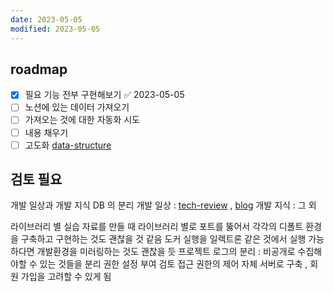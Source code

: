 ```yaml
---
date: 2023-05-05
modified: 2023-05-05
---
```


## roadmap

- [x] 필요 기능 전부 구현해보기 ✅ 2023-05-05
- [ ] 노션에 있는 데이터 가져오기
- [ ] 가져오는 것에 대한 자동화 시도
- [ ] 내용 채우기
- [ ] 고도화 [data-structure](../project/data-structure/data-structure)

## 검토 필요

개발 일상과 개발 지식 DB 의 분리
개발 일상 : [tech-review](../topic/tech-review/tech-review) , [blog](blog)
개발 지식 : 그 외

라이브러리 별 실습 자료를 만들 때 라이브러리 별로 포트를 뚫어서 각각의 디폴트 환경을 구축하고 구현하는 것도 괜찮을 것 같음
도커 실행을 일렉트론 같은 것에서 실행 가능하다면 개발환경을 미러링하는 것도 괜찮을 듯
프로젝트 로그의 분리 : 비공개로 수집해야할 수 있는 것들을 분리
권한 설정 부여 검토 접근 권한의 제어
자체 서버로 구축 , 회원 가입을 고려할 수 있게 됨
